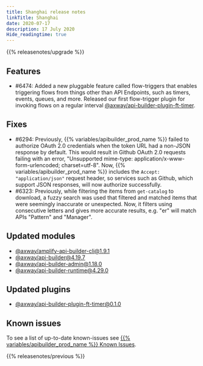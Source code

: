 ```yaml
---
title: Shanghai release notes
linkTitle: Shanghai
date: 2020-07-17
description: 17 July 2020
Hide_readingtime: true
---
```


{{% releasenotes/upgrade %}}

## Features

* #6474: Added a new pluggable feature called flow-triggers that enables triggering flows from things other than API Endpoints, such as timers, events, queues, and more. Released our first flow-trigger plugin for invoking flows on a regular interval [@axway/api-builder-plugin-ft-timer](https://www.npmjs.com/package/@axway/api-builder-plugin-ft-timer).

## Fixes

* #6294: Previously, {{% variables/apibuilder_prod_name %}} failed to authorize OAuth 2.0 credentials when the token URL had a non-JSON response by default. This would result in Github OAuth 2.0 requests failing with an error, "Unsupported mime-type: application/x-www-form-urlencoded; charset=utf-8". Now, {{% variables/apibuilder_prod_name %}} includes the `Accept: "application/json"` request header, so services such as Github, which support JSON responses, will now authorize successfully.
* #6323: Previously, while filtering the items from `get-catalog` to download, a fuzzy search was used that filtered and matched items that were seemingly inaccurate or unexpected. Now, it filters using consecutive letters and gives more accurate results, e.g. "er" will match APIs "Pattern" and "Manager".

## Updated modules

* [@axway/amplify-api-builder-cli@1.9.1](https://www.npmjs.com/package/@axway/amplify-api-builder-cli/v/1.9.1)
* [@axway/api-builder@4.19.7](https://www.npmjs.com/package/@axway/api-builder/v/4.19.7)
* [@axway/api-builder-admin@1.18.0](https://www.npmjs.com/package/@axway/api-builder-admin/v/1.18.0)
* [@axway/api-builder-runtime@4.29.0](https://www.npmjs.com/package/@axway/api-builder-runtime/v/4.29.0)

## Updated plugins

* [@axway/api-builder-plugin-ft-timer@0.1.0](https://www.npmjs.com/package/@axway/api-builder-plugin-ft-timer/v/0.1.0)

## Known issues

To see a list of up-to-date known-issues see [{{% variables/apibuilder_prod_name %}} Known Issues](/docs/known_issues).

{{% releasenotes/previous %}}
